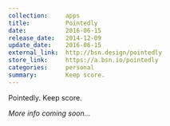 ```yaml
---
collection:     apps
title:          Pointedly
date:           2016-06-15
release_date:   2014-12-09
update_date:    2016-06-15
external_link:  http://bsn.design/pointedly
store_link:     https://a.bsn.io/pointedly
categories:     personal
summary:        Keep score.
---
```


Pointedly. Keep score.

_More info coming soon…_
